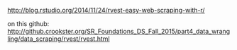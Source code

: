 http://blog.rstudio.org/2014/11/24/rvest-easy-web-scraping-with-r/

on this github: http://github.crookster.org/SR_Foundations_DS_Fall_2015/part4_data_wrangling/data_scraping/rvest/rvest.html

